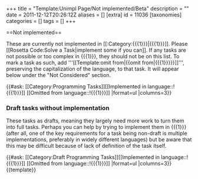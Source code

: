 +++
title = "Template:Unimpl Page/Not implemented/Beta"
description = ""
date = 2011-12-12T20:26:12Z
aliases = []
[extra]
id = 11036
[taxonomies]
categories = []
tags = []
+++

==Not implemented==

These are currently not implemented in [[:Category:{{{1}}}|{{{1}}}]]. Please [[Rosetta Code:Solve a Task|implement some if you can]]. If any tasks are not possible or too complex in {{{1}}}, they should not be on this list. To mark a task as such, add '''[[Template:omit from|<nowiki>{{omit from|</nowiki>{{{1}}}<nowiki>}}</nowiki>]]''', preserving the capitalization of the language, to that task. It will appear below under the "Not Considered" section.


{{#ask: [[Category:Programming Tasks]][[Implemented in language::!{{{1}}}]] [[Omitted from language::!{{{1}}}]]
|format=ul
|columns=3}}

### Draft tasks without implementation

These tasks as drafts, meaning they largely need more work to turn them into full tasks. Perhaps you can help by trying to implement them in {{{1}}} (after all, one of the key requirements for a task being non-draft is multiple implementations, preferably in widely different languages) but be aware that this may be difficult because of lack of definition of the task itself.


{{#ask: [[Category:Draft Programming Tasks]][[Implemented in language::!{{{1}}}]] [[Omitted from language::!{{{1}}}]]
|format=ul
|columns=3}}
<noinclude>{{template}}</noinclude>
